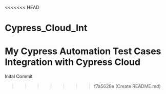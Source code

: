 <<<<<<< HEAD
# Cypress_Cloud_Int
My Cypress Automation Test Cases Integration with Cypress Cloud
=======
Inital Commit
>>>>>>> f7a5628e (Create README.md)
